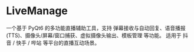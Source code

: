 # LiveManage
一个基于 PyQt6 的多功能直播辅助工具，支持 弹幕接收与自动回复、语音播报 (TTS)、摄像头/屏幕/窗口捕获、虚拟摄像头输出、模板管理 等功能。  适用于 抖音 / 快手 / 哔站 等平台的直播互动场景。
